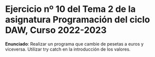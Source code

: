 # Ejercicio nº 10 del Tema 2 de la asignatura Programación del ciclo DAW, Curso 2022-2023
**Enunciado**: Realizar un programa que cambie de pesetas a euros y viceversa. Utilizar try catch en la introducción de los valores.
